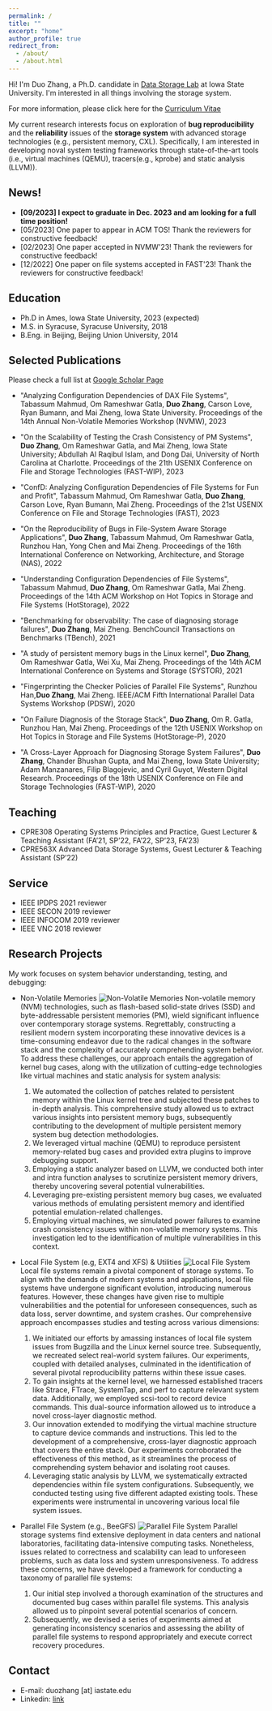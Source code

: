 ```yaml
---
permalink: /
title: ""
excerpt: "home"
author_profile: true
redirect_from: 
  - /about/
  - /about.html
---
```


Hi! I'm Duo Zhang, a Ph.D. candidate in [Data Storage Lab](https://www.ece.iastate.edu/~mai/lab/dsl.html) at Iowa State University. I'm interested in all things involving the storage system. 

For more information, please click here for the [Curriculum Vitae](https://github.com/celestial-d/celestial-d.github.io/blob/master/files/CV.pdf)

My current research interests focus on exploration of **bug reproducibility** and the **reliability** issues of the **storage system** with advanced storage technologies (e.g., persistent memory, CXL). Specifically, I am interested in developing noval system testing frameworks through state-of-the-art tools (i.e., virtual machines (QEMU), tracers(e.g., kprobe) and static analysis (LLVM)).

<h2 id="News">News!</h2>

- **[09/2023] I expect to graduate in Dec. 2023 and am looking for a full time position!**
- [05/2023] One paper to appear in ACM TOS! Thank the reviewers for constructive feedback!
- [02/2023] One paper accepted in NVMW'23! Thank the reviewers for constructive feedback!
- [12/2022] One paper on file systems accepted in FAST'23! Thank the reviewers for constructive feedback!

<h2 id="Education">Education</h2>

* Ph.D in Ames, Iowa State University, 2023 (expected)
* M.S. in Syracuse, Syracuse University, 2018
* B.Eng. in Beijing, Beijing Union University, 2014


<h2 id="Publications">Selected Publications</h2>

Please check a full list at [Google Scholar Page](https://scholar.google.com/citations?hl=en&user=QXwhPMkAAAAJ)

- "Analyzing Configuration Dependencies of DAX File Systems",
Tabassum Mahmud, Om Rameshwar Gatla, **Duo Zhang**, Carson Love, Ryan Bumann, and Mai Zheng, Iowa State University. Proceedings of the 14th Annual Non-Volatile Memories Workshop (NVMW), 2023

- "On the Scalability of Testing the Crash Consistency of PM Systems", **Duo Zhang**, Om Rameshwar Gatla, and Mai Zheng, Iowa State University; Abdullah Al Raqibul Islam, and Dong Dai, University of North Carolina at Charlotte. Proceedings of the 21th USENIX Conference on File and Storage Technologies (FAST-WIP), 2023

- "ConfD: Analyzing Configuration Dependencies of File Systems for Fun and Profit",
 Tabassum Mahmud, Om Rameshwar Gatla, **Duo Zhang**, Carson Love, Ryan Bumann, Mai Zheng. Proceedings of the 21st USENIX Conference on File and Storage Technologies (FAST), 2023

- "On the Reproducibility of Bugs in File-System Aware Storage Applications",
 **Duo Zhang**, Tabassum Mahmud, Om Rameshwar Gatla, Runzhou Han, Yong Chen and Mai Zheng. Proceedings of the 16th International Conference on Networking, Architecture, and Storage (NAS), 2022

- "Understanding Configuration Dependencies of File Systems", 
  Tabassum Mahmud, **Duo Zhang**, Om Rameshwar Gatla, Mai Zheng. Proceedings of the 14th ACM Workshop on Hot Topics in Storage and File Systems (HotStorage), 2022
  
- "Benchmarking for observability: The case of diagnosing storage failures",
 **Duo Zhang**, Mai Zheng. BenchCouncil Transactions on Benchmarks (TBench), 2021

- "A study of persistent memory bugs in the Linux kernel", **Duo Zhang**, Om Rameshwar Gatla, Wei Xu, Mai Zheng. Proceedings of the 14th ACM International Conference on Systems and Storage (SYSTOR), 2021

- "Fingerprinting the Checker Policies of Parallel File Systems", Runzhou Han,**Duo Zhang**, Mai Zheng. IEEE/ACM Fifth International Parallel Data Systems Workshop (PDSW), 2020

- "On Failure Diagnosis of the Storage Stack",
**Duo Zhang**, Om R. Gatla, Runzhou Han, Mai Zheng.
Proceedings of the 12th USENIX Workshop on Hot Topics in Storage and File Systems (HotStorage-P), 2020	

- "A Cross-Layer Approach for Diagnosing Storage System Failures",
**Duo Zhang**, Chander Bhushan Gupta, and Mai Zheng, Iowa State University; Adam Manzanares, Filip Blagojevic, and Cyril Guyot, Western Digital Research. 
Proceedings of the 18th USENIX Conference on File and Storage Technologies (FAST-WIP), 2020

<h2 id="Teaching">Teaching</h2>

- CPRE308 Operating Systems Principles and Practice, Guest Lecturer & Teaching Assistant (FA’21,
SP’22, FA’22, SP’23, FA’23)
- CPRE563X Advanced Data Storage Systems, Guest Lecturer & Teaching Assistant (SP’22)

<h2 id="Service">Service</h2>

* IEEE IPDPS 2021 reviewer
* IEEE SECON 2019 reviewer
* IEEE INFOCOM 2019 reviewer
* IEEE VNC 2018 reviewer

<h2 id="Research">Research Projects</h2>

My work focuses on system behavior understanding, testing, and debugging:

* Non-Volatile Memories
![Non-Volatile Memories](/images/nvm.jpg)
    Non-volatile memory (NVM) technologies, such as flash-based solid-state drives (SSD) and byte-addressable persistent memories (PM), wield significant influence over contemporary storage systems. Regrettably, constructing a resilient modern system incorporating these innovative devices is a time-consuming endeavor due to the radical changes in the software stack and the complexity of accurately comprehending system behavior. To address these challenges, our approach entails the aggregation of kernel bug cases, along with the utilization of cutting-edge technologies like virtual machines and static analysis for system analysis:
    1. We automated the collection of patches related to persistent memory within the Linux kernel tree and subjected these patches to in-depth analysis. This comprehensive study allowed us to extract various insights into persistent memory bugs, subsequently contributing to the development of multiple persistent memory system bug detection methodologies.
    2. We leveraged virtual machine (QEMU) to reproduce persistent memory-related bug cases and provided extra plugins to improve debugging support.
    3. Employing a static analyzer based on LLVM, we conducted both inter and intra function analyses to scrutinize persistent memory drivers, thereby uncovering several potential vulnerabilities.
    4. Leveraging pre-existing persistent memory bug cases, we evaluated various methods of emulating persistent memory and identified potential emulation-related challenges.
    5. Employing virtual machines, we simulated power failures to examine crash consistency issues within non-volatile memory systems. This investigation led to the identification of multiple vulnerabilities in this context.

* Local File System (e.g, EXT4 and XFS) & Utilities
![Local File System](/images/local.jpg)
    Local file systems remain a pivotal component of storage systems. To align with the demands of modern systems and applications, local file systems have undergone significant evolution, introducing numerous features. However, these changes have given rise to multiple vulnerabilities and the potential for unforeseen consequences, such as data loss, server downtime, and system crashes. Our comprehensive approach encompasses studies and testing across various dimensions:
   1. We initiated our efforts by amassing instances of local file system issues from Bugzilla and the Linux kernel source tree. Subsequently, we recreated select real-world system failures. Our experiments, coupled with detailed analyses, culminated in the identification of several pivotal reproducibility patterns within these issue cases.
   2. To gain insights at the kernel level, we harnessed established tracers like Strace, FTrace, SystemTap, and perf to capture relevant system data. Additionally, we employed scsi-tool to record device commands. This dual-source information allowed us to introduce a novel cross-layer diagnostic method.
   3. Our innovation extended to modifying the virtual machine structure to capture device commands and instructions. This led to the development of a comprehensive, cross-layer diagnostic approach that covers the entire stack. Our experiments corroborated the effectiveness of this method, as it streamlines the process of comprehending system behavior and isolating root causes.
   4. Leveraging static analysis by LLVM, we systematically extracted dependencies within file system configurations. Subsequently, we conducted testing using five different adapted existing tools. These experiments were instrumental in uncovering various local file system issues.

* Parallel File System (e.g., BeeGFS)
![Parallel File System](/images/pfs.jpg)
    Parallel storage systems find extensive deployment in data centers and national laboratories, facilitating data-intensive computing tasks. Nonetheless, issues related to correctness and scalability can lead to unforeseen problems, such as data loss and system unresponsiveness. To address these concerns, we have developed a framework for conducting a taxonomy of parallel file systems:
    1. Our initial step involved a thorough examination of the structures and documented bug cases within parallel file systems. This analysis allowed us to pinpoint several potential scenarios of concern.
    2. Subsequently, we devised a series of experiments aimed at generating inconsistency scenarios and assessing the ability of parallel file systems to respond appropriately and execute correct recovery procedures.

<h2 id="Contact">Contact</h2>

* E-mail: duozhang [at] iastate.edu
* Linkedin: [link](https://www.linkedin.com/in/duo-zhang-b31344133/)

